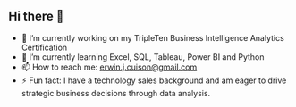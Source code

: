 ## Hi there 👋

<!--
**ejcuison/ejcuison** is a ✨ _special_ ✨ repository because its `README.md` (this file) appears on your GitHub profile.

Here are some ideas to get you started:
-->
- 🔭 I’m currently working on my TripleTen Business Intelligence Analytics Certification
- 🌱 I’m currently learning Excel, SQL, Tableau, Power BI and Python
- 📫 How to reach me: erwin.j.cuison@gmail.com
- ⚡ Fun fact: I have a technology sales background and am eager to drive strategic business decisions through data analysis. 

